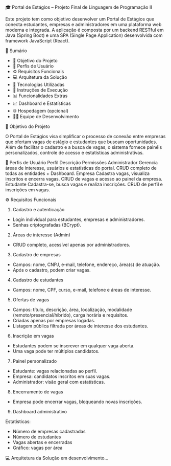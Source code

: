 🎓 Portal de Estágios – Projeto Final de Linguagem de Programação II

Este projeto tem como objetivo desenvolver um Portal de Estágios que conecta estudantes, empresas e administradores em uma plataforma web moderna e integrada.
A aplicação é composta por um backend RESTful em Java (Spring Boot) e uma SPA (Single Page Application) desenvolvida com framework JavaScript (React).

📘 Sumário
 - 🎯 Objetivo do Projeto
 - 👥 Perfis de Usuário
 - ⚙️ Requisitos Funcionais
 - 💻 Arquitetura da Solução
 - 🧩 Tecnologias Utilizadas
 - 🚀 Instruções de Execução
 - 📊 Funcionalidades Extras
 - 📈 Dashboard e Estatísticas
 - 🌐 Hospedagem (opcional)
 - 🧑‍💻 Equipe de Desenvolvimento


🎯 Objetivo do Projeto

O Portal de Estágios visa simplificar o processo de conexão entre empresas que ofertam vagas de estágio e estudantes que buscam oportunidades.
Além de facilitar o cadastro e a busca de vagas, o sistema fornece painéis personalizados, controle de acesso e estatísticas administrativas.

👥 Perfis de Usuário
Perfil	Descrição	Permissões
Administrador	Gerencia áreas de interesse, usuários e estatísticas do portal.	CRUD completo de todas as entidades + Dashboard.
Empresa	Cadastra vagas, visualiza inscritos e encerra vagas.	CRUD de vagas e acesso ao painel da empresa.
Estudante	Cadastra-se, busca vagas e realiza inscrições.	CRUD de perfil e inscrições em vagas.

⚙️ Requisitos Funcionais
1. Cadastro e autenticação
 - Login individual para estudantes, empresas e administradores.
 - Senhas criptografadas (BCrypt).

2. Áreas de interesse (Admin)
  - CRUD completo, acessível apenas por administradores.

3. Cadastro de empresas
  - Campos: nome, CNPJ, e-mail, telefone, endereço, área(s) de atuação.
  - Após o cadastro, podem criar vagas.

4. Cadastro de estudantes
  - Campos: nome, CPF, curso, e-mail, telefone e áreas de interesse.

5. Ofertas de vagas
 - Campos: título, descrição, área, localização, modalidade (remoto/presencial/híbrido), carga horária e requisitos.
 - Criadas apenas por empresas logadas.
 - Listagem pública filtrada por áreas de interesse dos estudantes.

6. Inscrição em vagas
 - Estudantes podem se inscrever em qualquer vaga aberta.
 - Uma vaga pode ter múltiplos candidatos.

7. Painel personalizado
 - Estudante: vagas relacionadas ao perfil.
 - Empresa: candidatos inscritos em suas vagas.
 - Administrador: visão geral com estatísticas.

8. Encerramento de vagas
 - Empresa pode encerrar vagas, bloqueando novas inscrições.

9. Dashboard administrativo

Estatísticas:
 - Número de empresas cadastradas
 - Número de estudantes
 - Vagas abertas e encerradas
 - Gráfico: vagas por área

💻 Arquitetura da Solução
em desenvolvimento...
